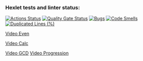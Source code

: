 ### Hexlet tests and linter status:
[![Actions Status](https://github.com/LenaSape/java-project-61/actions/workflows/hexlet-check.yml/badge.svg)](https://github.com/LenaSape/java-project-61/actions)
[![Quality Gate Status](https://sonarcloud.io/api/project_badges/measure?project=LenaSape_java-project-61&metric=alert_status)](https://sonarcloud.io/summary/new_code?id=LenaSape_java-project-61)
[![Bugs](https://sonarcloud.io/api/project_badges/measure?project=LenaSape_java-project-61&metric=bugs)](https://sonarcloud.io/summary/new_code?id=LenaSape_java-project-61)
[![Code Smells](https://sonarcloud.io/api/project_badges/measure?project=LenaSape_java-project-61&metric=code_smells)](https://sonarcloud.io/summary/new_code?id=LenaSape_java-project-61)
[![Duplicated Lines (%)](https://sonarcloud.io/api/project_badges/measure?project=LenaSape_java-project-61&metric=duplicated_lines_density)](https://sonarcloud.io/summary/new_code?id=LenaSape_java-project-61)

[Video Even](https://asciinema.org/connect/640d674f-698d-4571-bbfd-e7fc3a9cea7c)

[Video Calc](https://asciinema.org/connect/640d674f-698d-4571-bbfd-e7fc3a9cea7c)

[Video GCD](https://asciinema.org/a/BxKfh4G5WX7kRuEgaOZGsdwxt)
[Video Progression](https://asciinema.org/a/14KIeGgHbAoMMpoxFh54zdTJA)
